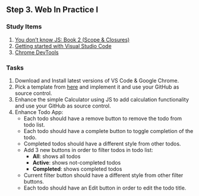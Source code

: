 ## Step 3. Web In Practice I


### Study Items  <!-- omit in toc -->

1. [You don’t know JS: Book 2 (Scope & Closures)](https://github.com/getify/You-Dont-Know-JS/blob/master/scope%20&%20closures/README.md#you-dont-know-js-scope--closures)
2. [Getting started with Visual Studio Code](https://code.visualstudio.com/docs/introvideos/basics)
3. [Chrome DevTools](https://developers.google.com/web/tools/chrome-devtools/)


### Tasks  <!-- omit in toc -->

   1. Download and Install latest versions of VS Code & Google Chrome. 
   2. Pick a template from [here](https://colorlib.com/wp/free-html5-admin-dashboard-templates/) and implement it and use your GitHub as source control.
   3. Enhance the simple Calculator using JS to add calculation functionality and use your GitHub as source control.
   4. Enhance Todo App:
      - Each todo should have a remove button to remove the todo from todo list.
      - Each todo should have a complete button to toggle completion of the todo. 
      - Completed todos should have a different style from other todos.
      - Add 3 new buttons in order to filter todos in todo list:
         - **All**: shows all todos
         - **Active**: shows not-completed todos
         - **Completed**: shows completed todos
      - Current filter button should have a different style from other filter buttons.
      - Each todo should have an Edit button in order to edit the todo title.
